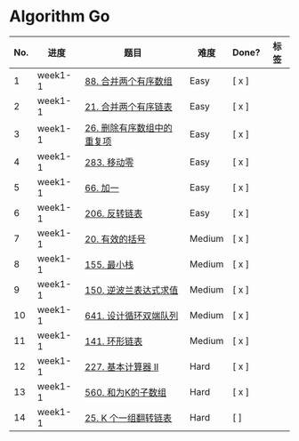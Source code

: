 # Algorithm Go

| No. | 进度    | 题目                                          | 难度   | Done? | 标签 |
| --- | ------- | --------------------------------------------- | ------ | ----- | ---- |
| 1   | week1-1 | [88. 合并两个有序数组](week1-1/lc88.go)       | Easy   | [ x ] |      |
| 2   | week1-1 | [21. 合并两个有序链表](week1-1/lc21.go)       | Easy   | [ x ] |      |
| 3   | week1-1 | [26. 删除有序数组中的重复项](week1-1/lc26.go) | Easy   | [ x ] |      |
| 4   | week1-1 | [283. 移动零](week1-1/lc283.go)               | Easy   | [ x ] |      |
| 5   | week1-1 | [66. 加一](week1-1/lc66.go)                   | Easy   | [ x ] |      |
| 6   | week1-1 | [206. 反转链表](week1-1/lc206.go)             | Easy   | [ x ] |      |
| 7   | week1-1 | [20. 有效的括号](week1-1/lc20.go)             | Medium | [ x ] |      |
| 8   | week1-1 | [155. 最小栈](week1-1/lc155.go)               | Medium | [ x ] |      |
| 9   | week1-1 | [150. 逆波兰表达式求值](week1-1/lc150.go)     | Medium | [ x ] |      |
| 10  | week1-1 | [641. 设计循环双端队列](week1-1/lc641.go)     | Medium | [ x ] |      |
| 11  | week1-1 | [141. 环形链表](week1-1/lc141.go)             | Medium | [ x ] |      |
| 12  | week1-1 | [227. 基本计算器 II](week1-1/lc227.go)        | Hard   | [ x ] |      |
| 13  | week1-1 | [560. 和为K的子数组](week1-1/lc560.go)        | Hard   | [ x ] |      |
| 14  | week1-1 | [25. K 个一组翻转链表](week1-1/lc25.go)       | Hard   | [  ]  |      |

